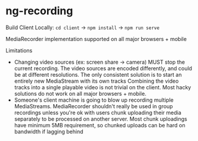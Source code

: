 # ng-recording

Build Client Locally: `cd client` -> `npm install` -> `npm run serve`

MediaRecorder implementation supported on all major browsers + mobile

Limitations
- Changing video sources (ex: screen share -> camera) MUST stop the current recording.
The video sources are encoded differently, and could be at different resolutions.
The only consistent solution is to start an entirely new MediaStream with its own tracks
Combining the video tracks into a single playable video is not trivial on the client. Most hacky solutions do not work on all major browsers + mobile.
- Someone's client machine is going to blow up recording multiple MediaStreams. MediaRecorder shouldn't really be used in group recordings unless you're ok with users chunk uploading their media separately to be processed on another server.
Most chunk uploadings have minimum 5MB requirement, so chunked uploads can be hard on bandwidth if lagging behind
